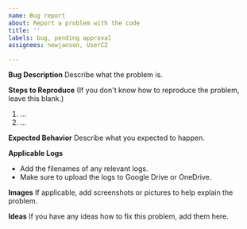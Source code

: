 ```yaml
---
name: Bug report
about: Report a problem with the code
title: ''
labels: bug, pending approval
assignees: newjanson, UserC2

---
```


**Bug Description**
Describe what the problem is.

**Steps to Reproduce**
(If you don't know how to reproduce the problem, leave this blank.)
1. ...
2. ...

**Expected Behavior**
Describe what you expected to happen.

**Applicable Logs**
* Add the filenames of any relevant logs.
* Make sure to upload the logs to Google Drive or OneDrive.

**Images**
If applicable, add screenshots or pictures to help explain the problem.

**Ideas**
If you have any ideas how to fix this problem, add them here.
